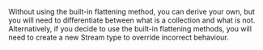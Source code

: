 Without using the built-in flattening method, you can derive your own, but you will need to differentiate between what is a collection and what is not. Alternatively, if you decide to use the built-in flattening methods, you will need to create a new Stream type to override incorrect behaviour.